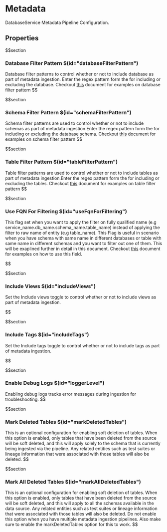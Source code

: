 # Metadata

DatabaseService Metadata Pipeline Configuration.
## Properties

$$section

### Database Filter Pattern $(id="databaseFilterPattern")

Database filter patterns to control whether or not to include database as part of metadata ingestion. Enter the regex pattern form the for including or excluding the database. Checkout [this](https://docs.open-metadata.org/connectors/ingestion/workflows/metadata/filter-patterns/database#database-filter-pattern) document for examples on database filter pattern
$$

$$section
### Schema Filter Pattern $(id="schemaFilterPattern")

Schema filter patterns are used to control whether or not to include schemas as part of metadata ingestion.Enter the regex pattern form the for including or excluding the database schema. Checkout [this](https://docs.open-metadata.org/connectors/ingestion/workflows/metadata/filter-patterns/database#database-filter-pattern) document for examples on schema filter pattern
$$

$$section
### Table Filter Pattern $(id="tableFilterPattern")

Table filter patterns are used to control whether or not to include tables as part of metadata ingestion.Enter the regex pattern form the for including or excluding the tables. Checkout [this](https://docs.open-metadata.org/connectors/ingestion/workflows/metadata/filter-patterns/database#table-filter-pattern) document for examples on table filter pattern
$$

$$section
### Use FQN For Filtering $(id="useFqnForFiltering")

This flag set when you want to apply the filter on fully qualified name (e.g service_name.db_name.schema_name.table_name) instead of applying the filter to raw name of entity (e.g table_name). This Flag is useful in scenario when you have schema with same name in different databases or table with same name in different schemas and you want to filter out one of them. This will be exaplined further in detail in this document. Checkout [this](https://docs.open-metadata.org/connectors/ingestion/workflows/metadata/filter-patterns/database#table-filter-pattern) document for examples on how to use this field.

$$

$$section
### Include Views $(id="includeViews")

Set the Include views toggle to control whether or not to include views as part of metadata ingestion.

$$

$$section
### Include Tags  $(id="includeTags")

Set the Include tags toggle to control whether or not to include tags as part of metadata ingestion.

$$

$$section
### Enable Debug Logs $(id="loggerLevel")

Enabling debug logs tracks error messages during ingestion for troubleshooting.
$$

$$section
### Mark Deleted Tables $(id="markDeletedTables")

This is an optional configuration for enabling soft deletion of tables. When this option is enabled, only tables that have been deleted from the source will be soft deleted, and this will apply solely to the schema that is currently being ingested via the pipeline. Any related entities such as test suites or lineage information that were associated with those tables will also be deleted.
$$

$$section
### Mark All Deleted Tables $(id="markAllDeletedTables")

This is an optional configuration for enabling soft deletion of tables. When this option is enabled, only tables that have been deleted from the source will be soft deleted, and this will apply to all the schemas available in the data source. Any related entities such as test suites or lineage information that were associated with those tables will also be deleted. Do not enable this option when you have multiple metadata ingestion pipelines. Also make sure to enable the markDeletedTables option for this to work.
$$